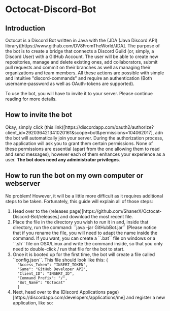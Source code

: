 # Octocat-Discord-Bot</h1>
## Introduction
<p>Octocat is a Discord Bot written in Java with the (JDA (Java Discord API) library)[https://www.github.com/DV8FromTheWorld/JDA]. The purpose of the bot is to create a bridge that connects a Discord Guild (or, simply, a Discord User) with a GitHub Account. The user will be able to create new repositories, manage and delete existing ones, add collaborators, submit pull requests and commit on their branches as well as managing their organizations and team members. All these actions are possible with simple and intuitive "discord-commands" and require an authentication (Both username-password as well as OAuth-tokens are supported).</p>
<p>To use the bot, you will have to invite it to your server. Please continue reading for more details.

## How to invite the bot
<p>Okay, simply click (this link)[https://discordapp.com/oauth2/authorize?client_id=292036421341020161&scope=bot&permissions=104062017], adn the bot will automatically join your server. During the authorization process, the application will ask you to grant them certain permissions. None of these permissions are essential (apart from the one allowing them to read and send messages), however each of them enhances your experience as a user. <b>The bot does need any administrator privileges</b>.</p>

## How to run the bot on my own computer or webserver
<p>No problem! However, it will be a little more difficult as it requires additional steps to be taken. Fortunately, this guide will explain all of those steps:</p>
<ol>
<li>Head over to the (releases page)[https://github.com/ShanerX/Octocat-Discord-Bot/releases] and download the most recent file.</li>
<li>Place the file in the directory you wish to run it in and, inside that directory, run the command: ``java -jar GitHubBot.jar`` (Please notice that if you rename the file, you will need to adapt the name inside the command. If you want, you can create a ``.bat`` file on windows or a ``.sh`` file on OSX/Linux and write the command inside, so that you only need to double-click / run that file for the bot to start.</li>
<li>Once it is booted up for the first time, the bot will create a file called ``config.json``. This file should look like this:
<code>{
  "Access_Token": "INSERT_TOKEN",
  "Game": "GitHub Developer API",
  "Client_ID": "INSERT_ID",
  "Command_Prefix": "/",
  "Bot_Name": "Octocat"
  }</code></li>
  <li>Next, head over to the (Discord Applications page)[https://discordapp.com/developers/applications/me] and register a new application, like so:
